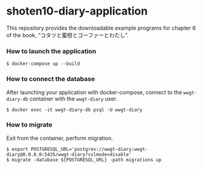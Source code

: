 # shoten10-diary-application
This repository provides the downloadable example programs for chapter 6 of the book, “コタツと蜜柑とゴーファーとわたし”.


### How to launch the application
```
$ docker-compose up --build
```

### How to connect the database
After launching your application with docker-compose, connect to the `wwgt-diary-db` container with the `wwgt-diary` user.
```
$ docker exec -it wwgt-diary-db psql -U wwgt-diary
```

### How to migrate
Exit from the container, perform migration.

```
$ export POSTGRESQL_URL='postgres://wwgt-diary:wwgt-diary@0.0.0.0:5435/wwgt-diary?sslmode=disable'
$ migrate -database ${POSTGRESQL_URL} -path migrations up
```
